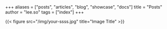 +++
aliases = ["posts", "articles", "blog", "showcase", "docs"]
title = "Posts"
author = "lee.so"
tags = ["index"]
+++

{{< figure src="/img/your-ssss.jpg" title="Image Title" >}}



